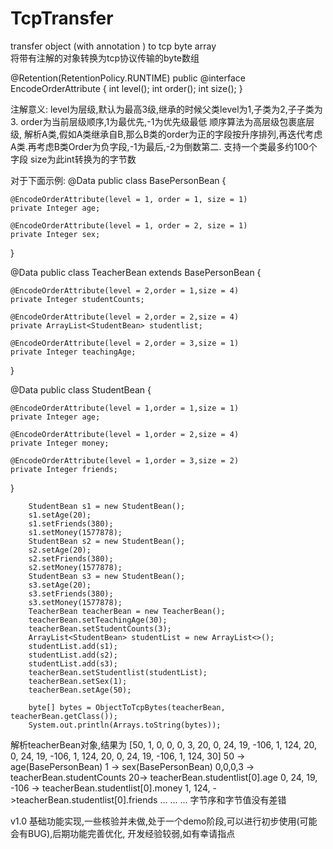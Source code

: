 # TcpTransfer
transfer object (with annotation ) to tcp byte array   
将带有注解的对象转换为tcp协议传输的byte数组

@Retention(RetentionPolicy.RUNTIME)
public @interface EncodeOrderAttribute {
    int level();
    int order();
    int size();
}

注解意义:
level为层级,默认为最高3级,继承的时候父类level为1,子类为2,子子类为3.
order为当前层级顺序,1为最优先,-1为优先级最低
顺序算法为高层级包裹底层级,
解析A类,假如A类继承自B,那么B类的order为正的字段按升序排列,再迭代考虑A类.再考虑B类Order为负字段,-1为最后,-2为倒数第二.
支持一个类最多约100个字段
size为此int转换为的字节数


对于下面示例:
@Data
public class BasePersonBean {

    @EncodeOrderAttribute(level = 1, order = 1, size = 1)
    private Integer age;

    @EncodeOrderAttribute(level = 1, order = 2, size = 1)
    private Integer sex;

}


@Data
public class TeacherBean extends BasePersonBean {

    @EncodeOrderAttribute(level = 2,order = 1,size = 4)
    private Integer studentCounts;

    @EncodeOrderAttribute(level = 2,order = 2,size = 4)
    private ArrayList<StudentBean> studentlist;

    @EncodeOrderAttribute(level = 2,order = 3,size = 1)
    private Integer teachingAge;

}

@Data
public class StudentBean {

    @EncodeOrderAttribute(level = 1,order = 1,size = 1)
    private Integer age;

    @EncodeOrderAttribute(level = 1,order = 2,size = 4)
    private Integer money;

    @EncodeOrderAttribute(level = 1,order = 3,size = 2)
    private Integer friends;

}


        StudentBean s1 = new StudentBean();
        s1.setAge(20);
        s1.setFriends(380);
        s1.setMoney(1577878);
        StudentBean s2 = new StudentBean();
        s2.setAge(20);
        s2.setFriends(380);
        s2.setMoney(1577878);
        StudentBean s3 = new StudentBean();
        s3.setAge(20);
        s3.setFriends(380);
        s3.setMoney(1577878);
        TeacherBean teacherBean = new TeacherBean();
        teacherBean.setTeachingAge(30);
        teacherBean.setStudentCounts(3);
        ArrayList<StudentBean> studentList = new ArrayList<>();
        studentList.add(s1);
        studentList.add(s2);
        studentList.add(s3);
        teacherBean.setStudentlist(studentList);
        teacherBean.setSex(1);
        teacherBean.setAge(50);

        byte[] bytes = ObjectToTcpBytes(teacherBean, teacherBean.getClass());
        System.out.println(Arrays.toString(bytes));
        
 解析teacherBean对象,结果为
[50, 1, 0, 0, 0, 3, 20, 0, 24, 19, -106, 1, 124, 20, 0, 24, 19, -106, 1, 124, 20, 0, 24, 19, -106, 1, 124, 30]
50 -> age(BasePersonBean)
1 -> sex(BasePersonBean)
0,0,0,3 -> teacherBean.studentCounts
20-> teacherBean.studentlist[0].age
0, 24, 19, -106 ->  teacherBean.studentlist[0].money
1, 124, ->teacherBean.studentlist[0].friends
...
...
...
字节序和字节值没有差错


v1.0
基础功能实现,一些核验并未做,处于一个demo阶段,可以进行初步使用(可能会有BUG),后期功能完善优化,
开发经验较弱,如有幸请指点
